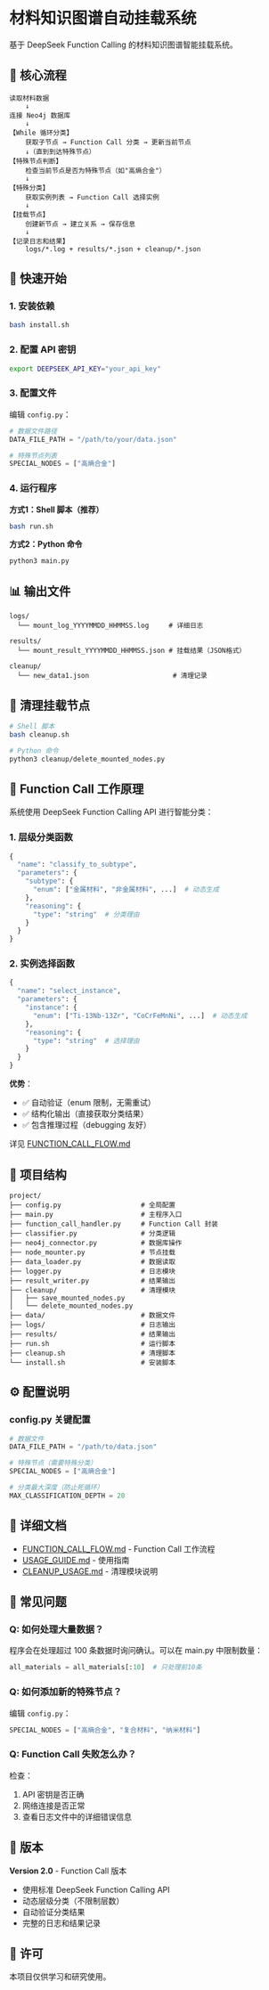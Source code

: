 # 材料知识图谱自动挂载系统

基于 DeepSeek Function Calling 的材料知识图谱智能挂载系统。

## 🔄 核心流程

```
读取材料数据
    ↓
连接 Neo4j 数据库
    ↓
【While 循环分类】
    获取子节点 → Function Call 分类 → 更新当前节点
    ↓（直到到达特殊节点）
【特殊节点判断】
    检查当前节点是否为特殊节点（如"高熵合金"）
    ↓
【特殊分类】
    获取实例列表 → Function Call 选择实例
    ↓
【挂载节点】
    创建新节点 → 建立关系 → 保存信息
    ↓
【记录日志和结果】
    logs/*.log + results/*.json + cleanup/*.json
```

## 🚀 快速开始

### 1. 安装依赖

```bash
bash install.sh
```

### 2. 配置 API 密钥

```bash
export DEEPSEEK_API_KEY="your_api_key"
```

### 3. 配置文件

编辑 `config.py`：

```python
# 数据文件路径
DATA_FILE_PATH = "/path/to/your/data.json"

# 特殊节点列表
SPECIAL_NODES = ["高熵合金"]
```

### 4. 运行程序

**方式1：Shell 脚本（推荐）**
```bash
bash run.sh
```

**方式2：Python 命令**
```bash
python3 main.py
```

## 📊 输出文件

```
logs/
  └── mount_log_YYYYMMDD_HHMMSS.log     # 详细日志

results/
  └── mount_result_YYYYMMDD_HHMMSS.json # 挂载结果（JSON格式）

cleanup/
  └── new_data1.json                     # 清理记录
```

## 🧹 清理挂载节点

```bash
# Shell 脚本
bash cleanup.sh

# Python 命令
python3 cleanup/delete_mounted_nodes.py
```

## 🎯 Function Call 工作原理

系统使用 DeepSeek Function Calling API 进行智能分类：

### 1. 层级分类函数

```python
{
  "name": "classify_to_subtype",
  "parameters": {
    "subtype": {
      "enum": ["金属材料", "非金属材料", ...]  # 动态生成
    },
    "reasoning": {
      "type": "string"  # 分类理由
    }
  }
}
```

### 2. 实例选择函数

```python
{
  "name": "select_instance",
  "parameters": {
    "instance": {
      "enum": ["Ti-13Nb-13Zr", "CoCrFeMnNi", ...]  # 动态生成
    },
    "reasoning": {
      "type": "string"  # 选择理由
    }
  }
}
```

**优势**：
- ✅ 自动验证（enum 限制，无需重试）
- ✅ 结构化输出（直接获取分类结果）
- ✅ 包含推理过程（debugging 友好）

详见 [FUNCTION_CALL_FLOW.md](FUNCTION_CALL_FLOW.md)

## 📁 项目结构

```
project/
├── config.py                    # 全局配置
├── main.py                      # 主程序入口
├── function_call_handler.py     # Function Call 封装
├── classifier.py                # 分类逻辑
├── neo4j_connector.py           # 数据库操作
├── node_mounter.py              # 节点挂载
├── data_loader.py               # 数据读取
├── logger.py                    # 日志模块
├── result_writer.py             # 结果输出
├── cleanup/                     # 清理模块
│   ├── save_mounted_nodes.py
│   └── delete_mounted_nodes.py
├── data/                        # 数据文件
├── logs/                        # 日志输出
├── results/                     # 结果输出
├── run.sh                       # 运行脚本
├── cleanup.sh                   # 清理脚本
└── install.sh                   # 安装脚本
```

## ⚙️ 配置说明

### config.py 关键配置

```python
# 数据文件
DATA_FILE_PATH = "/path/to/data.json"

# 特殊节点（需要特殊分类）
SPECIAL_NODES = ["高熵合金"]

# 分类最大深度（防止死循环）
MAX_CLASSIFICATION_DEPTH = 20
```

## 📖 详细文档

- [FUNCTION_CALL_FLOW.md](FUNCTION_CALL_FLOW.md) - Function Call 工作流程
- [USAGE_GUIDE.md](USAGE_GUIDE.md) - 使用指南
- [CLEANUP_USAGE.md](CLEANUP_USAGE.md) - 清理模块说明

## 🔧 常见问题

### Q: 如何处理大量数据？

程序会在处理超过 100 条数据时询问确认。可以在 main.py 中限制数量：

```python
all_materials = all_materials[:10]  # 只处理前10条
```

### Q: 如何添加新的特殊节点？

编辑 `config.py`：

```python
SPECIAL_NODES = ["高熵合金", "复合材料", "纳米材料"]
```

### Q: Function Call 失败怎么办？

检查：
1. API 密钥是否正确
2. 网络连接是否正常
3. 查看日志文件中的详细错误信息

## 📝 版本

**Version 2.0** - Function Call 版本
- 使用标准 DeepSeek Function Calling API
- 动态层级分类（不限制层数）
- 自动验证分类结果
- 完整的日志和结果记录

## 📄 许可

本项目仅供学习和研究使用。